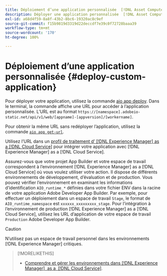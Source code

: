 ```yaml
---
title: Déploiement d’une application personnalisée  [!DNL Asset Compute Service]
description: Déployer une application personnalisée  [!DNL Asset Compute Service] .
exl-id: a68d4f59-8a8f-43b2-8bc6-19320ac8c9ef
source-git-commit: f15b9819d3319d22deccdf7e39c0f72728baaa39
workflow-type: tm+mt
source-wordcount: '170'
ht-degree: 100%

---
```


# Déploiement d’une application personnalisée {#deploy-custom-application}

Pour déployer votre application, utilisez la commande [aio app deploy](https://github.com/adobe/aio-cli#aio-appdeploy). Dans le terminal, la commande affiche une URL pour accéder à l’application personnalisée. L’URL est au format `https://[namespace].adobeio-static.net/api/v1/web/[appname]-[appversion]/[workername]`.

Pour obtenir la même URL sans redéployer l’application, utilisez la commande [`aio app get-url`](https://github.com/adobe/aio-cli#aio-app-get-url-action).

Utilisez l’URL dans un [profil de traitement d’ [!DNL Experience Manager]  as a  [!DNL Cloud Service]](https://experienceleague.adobe.com/fr/docs/experience-manager-cloud-service/content/assets/manage/asset-microservices-configure-and-use) pour intégrer votre application avec [!DNL Experience Manager] as a [!DNL Cloud Service].

Assurez-vous que votre projet App Builder et votre espace de travail correspondent à l’environnement [!DNL Experience Manager] as a [!DNL Cloud Service] où vous voulez utiliser votre action. Il dispose de différents environnements de développement, d’évaluation et de production. Vous pouvez vérifier l’environnement en examinant les informations d’identification `AIO_runtime_*` définies dans votre fichier ENV dans la racine de votre application Adobe Developer App Builder. Par exemple, pour effectuer un déploiement dans un espace de travail `Stage`, le format de `AIO_runtime_namespace` est `xxxxxx_xxxxxxxxx_stage`. Pour l’intégration à l’environnement de production [!DNL Experience Manager] as a [!DNL Cloud Service], utilisez les URL d’application de votre espace de travail `Production` Adobe Developer App Builder.

>[!CAUTION]
>
>N’utilisez pas un espace de travail personnel dans les environnements [!DNL Experience Manager] critiques.

>[!MORELIKETHIS]
>
>* [Comprendre et gérer les environnements dans  [!DNL Experience Manager]  as a  [!DNL Cloud Service]](https://experienceleague.adobe.com/fr/docs/experience-manager-cloud-service/content/implementing/using-cloud-manager/manage-environments).
